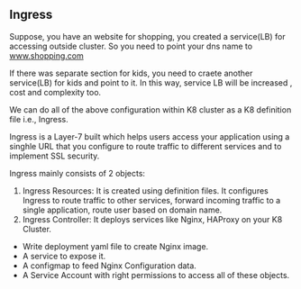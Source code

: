 ## Ingress
Suppose, you have an website for shopping, you created a service(LB) for accessing outside cluster. So you need to point your dns name to www.shopping.com

If there was separate section for kids, you need to craete another service(LB) for kids and point to it. In this way, service LB will be increased , cost and complexity too.

We can do all of the above configuration within K8 cluster as a K8 definition file i.e., Ingress.

Ingress is a Layer-7 built which helps users access your application using a singhle URL that you configure to route traffic to different services and to implement SSL security.

Ingress mainly consists of 2 objects:
1. Ingress Resources: It is created using definition files. It configures Ingress to route traffic to other services, forward incoming traffic to a single application, route user based on domain name.
2. Ingress Controller: It deploys services like Nginx, HAProxy on your K8 Cluster.
- Write deployment yaml file to create Nginx image.
- A service to expose it.
- A configmap to feed Nginx Configuration data.
- A Service Account with right permissions to access all of these objects.
```
